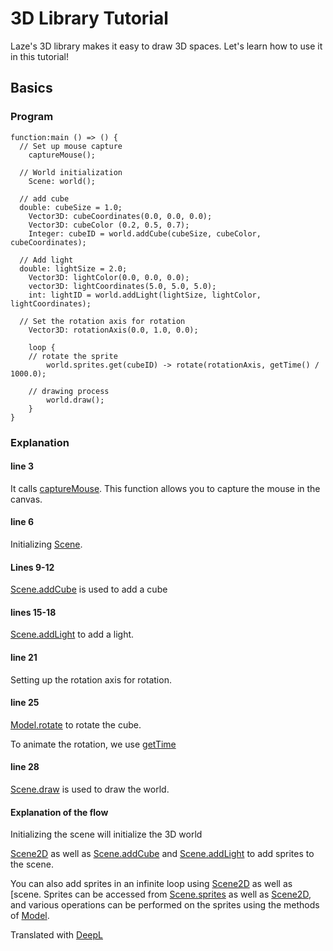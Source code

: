 # 3D Library Tutorial

Laze's 3D library makes it easy to draw 3D spaces. Let's learn how to use it in this tutorial!

## Basics

### Program

```
function:main () => () {
  // Set up mouse capture
	captureMouse();

  // World initialization
	Scene: world();

  // add cube
  double: cubeSize = 1.0;
	Vector3D: cubeCoordinates(0.0, 0.0, 0.0);
	Vector3D: cubeColor (0.2, 0.5, 0.7);
	Integer: cubeID = world.addCube(cubeSize, cubeColor, cubeCoordinates);

  // Add light
  double: lightSize = 2.0;
	Vector3D: lightColor(0.0, 0.0, 0.0);
	vector3D: lightCoordinates(5.0, 5.0, 5.0);
	int: lightID = world.addLight(lightSize, lightColor, lightCoordinates);

  // Set the rotation axis for rotation
	Vector3D: rotationAxis(0.0, 1.0, 0.0);

	loop {
    // rotate the sprite
		world.sprites.get(cubeID) -> rotate(rotationAxis, getTime() / 1000.0);

    // drawing process
		world.draw();
	}
}

```

### Explanation

#### line 3

It calls [captureMouse](/func/functions/captureMouse). This function allows you to capture the mouse in the canvas.

#### line 6

Initializing [Scene](/lib/3d/scene/index).

#### Lines 9-12

[Scene.addCube](/lib/3d/scene/addCube) is used to add a cube

#### lines 15-18

[Scene.addLight](/lib/3d/scene/addLight) to add a light.

#### line 21

Setting up the rotation axis for rotation.

#### line 25

[Model.rotate](/lib/3d/model/rotate) to rotate the cube.

To animate the rotation, we use [getTime](/func/functions/time)

#### line 28

[Scene.draw](/lib/3d/scene/draw) is used to draw the world.

#### Explanation of the flow

Initializing the scene will initialize the 3D world

[Scene2D](/lib/2d/scene/index) as well as [Scene.addCube](/lib/3d/scene/addCube) and [Scene.addLight](/lib/3d/scene/addLight) to add sprites to the scene.

You can also add sprites in an infinite loop using [Scene2D](/lib/2d/scene/index) as well as [scene. Sprites can be accessed from [Scene.sprites](/lib/3d/scene/sprites) as well as [Scene2D](/lib/2d/scene/index), and various operations can be performed on the sprites using the methods of [Model](/lib/3d/model/index).

Translated with [DeepL](https://www.deepl.com/translator)